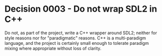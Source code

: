 # Decision 0003 - Do not wrap SDL2 in C++

Do not, as part of the project, write a C++ wrapper around SDL2; neither for
style reasons nor for "paradigmatic" reasons. C++ is a multi-paradigm language,
and the project is certainly small enough to tolerate paradigm mixing where
appropriate without loss of clarity.
